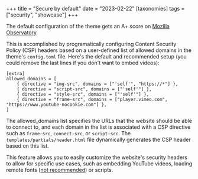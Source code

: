 +++
title = "Secure by default"
date = "2023-02-22"
[taxonomies]
tags = ["security", "showcase"]
+++

The default configuration of the theme gets an A+ score on [Mozilla Observatory](https://observatory.mozilla.org).

This is accomplished by programatically configuring Content Security Policy (CSP) headers based on a user-defined list of allowed domains in the theme's `config.toml` file. Here's the default and recommended setup (you could remove the last lines if you don't want to embed videos):

```
[extra]
allowed_domains = [
    { directive = "img-src", domains = ["'self'", "https://*"] },
    { directive = "script-src", domains = ["'self'"] },
    { directive = "style-src", domains = ["'self'"] },
    { directive = "frame-src", domains = ["player.vimeo.com", "https://www.youtube-nocookie.com"] },
]
```

The allowed_domains list specifies the URLs that the website should be able to connect to, and each domain in the list is associated with a CSP directive such as `frame-src`, `connect-src`, or `script-src`. The `templates/partials/header.html` file dynamically generates the CSP header based on this list.

This feature allows you to easily customize the website's security headers to allow for specific use cases, such as embedding YouTube videos, loading remote fonts ([not recommended](https://www.albertovarela.net/blog/2022/11/stop-using-google-fonts/)) or scripts.
